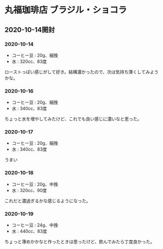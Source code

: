 # 丸福珈琲店 ブラジル・ショコラ

## 2020-10-14開封

### 2020-10-14

- コーヒー豆 : 20g、細挽
- 水 : 320cc、83度

ローストっぽい感じがして好き。結構濃かったので、次は気持ち薄くしてみようかな。

### 2020-10-16

- コーヒー豆 : 20g、細挽
- 水 : 340cc、83度

ちょっと水を増やしてみたけど、これでも良い感じに濃いなと思った。

### 2020-10-17

- コーヒー豆 : 20g、細挽
- 水 : 340cc、83度

うまい

### 2020-10-18

- コーヒー豆 : 20g、中挽
- 水 : 320cc、90度

これだと濃過ぎるかな感じるようになった。

### 2020-10-19

- コーヒー豆 : 24g、中挽
- 水 : 440cc、83度

ちょっと薄めかかなと作ったときは思ったけど、飲んでみたら丁度良かった。
